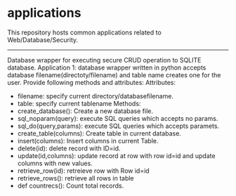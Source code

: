 # applications
This repository hosts common applications related to Web/Database/Security.


-----------------------------------

Database wrapper for executing secure CRUD operation to SQLITE database.
Application 1:
database wrapper written in python accepts database filename(directoty/filename) and table name creates one for the user.
Provide following methods and attributes:
Attributes:
  - filename: specify current directory/databasefilename.
  - table: specify current tablename
Methods:
  - create_database(): Create a new database file.
  - sql_noparam(query): execute SQL queries which accepts no params.
  - sql_do(query,params): execute SQL queries which accepts paramets.
  - create_table(columns): Create table in current database.
  - insert(columns): Insert columns in current Table.
  - delete(id): delete record with ID=id.
  - update(id,columns): update record at row with row id=id and update columns with new values.
  - retrieve_row(id): retreieve row with Row id=id 
  - retrieve_rows(): retrieve all rows in table
  - def countrecs(): Count total records.
